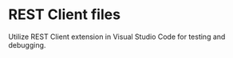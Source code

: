 # REST Client files

Utilize REST Client extension in Visual Studio Code for testing and debugging.
